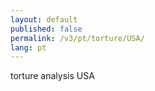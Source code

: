 ```yaml
---
layout: default
published: false
permalink: /v3/pt/torture/USA/
lang: pt
---
```


torture analysis USA
